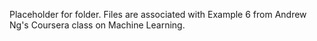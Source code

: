 Placeholder for folder.  Files are associated with Example 6 from Andrew Ng's Coursera class on Machine Learning.
